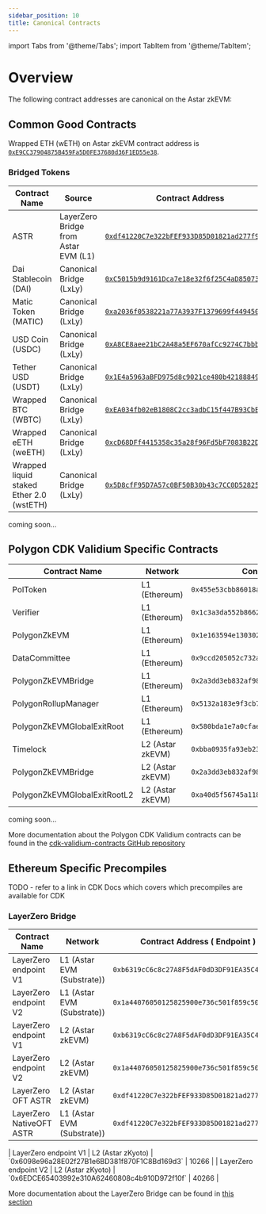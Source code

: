 ```yaml
---
sidebar_position: 10
title: Canonical Contracts
---
```


import Tabs from '@theme/Tabs';
import TabItem from '@theme/TabItem';

# Overview

The following contract addresses are canonical on the Astar zkEVM:

## Common Good Contracts

Wrapped ETH (wETH) on Astar zkEVM contract address is [`0xE9CC37904875B459Fa5D0FE37680d36F1ED55e38`](https://astar-zkevm.explorer.startale.com/token/0xE9CC37904875B459Fa5D0FE37680d36F1ED55e38).

### Bridged Tokens

<Tabs>
<TabItem value="mainnet" label="Astar zkEVM Mainnet" default>

| Contract Name                                                               | Source                                                  | Contract Address                                                                                                                           |
| --------------------------------------------------------------------------- | ------------------------------------------------------- | ------------------------------------------------------------------------------------------------------------------------------------------ |
| ASTR                                                                        | LayerZero Bridge from Astar EVM (L1) | [`0xdf41220C7e322bFEF933D85D01821ad277f90172`](https://astar-zkevm.explorer.startale.com/token/0xdf41220C7e322bFEF933D85D01821ad277f90172) |
| Dai Stablecoin (DAI)                                     | Canonical Bridge (LxLy)              | [`0xC5015b9d9161Dca7e18e32f6f25C4aD850731Fd4`](https://astar-zkevm.explorer.startale.com/token/0xC5015b9d9161Dca7e18e32f6f25C4aD850731Fd4) |
| Matic Token (MATIC)                                      | Canonical Bridge (LxLy)              | [`0xa2036f0538221a77A3937F1379699f44945018d0`](https://astar-zkevm.explorer.startale.com/token/0xa2036f0538221a77A3937F1379699f44945018d0) |
| USD Coin (USDC)                                          | Canonical Bridge (LxLy)              | [`0xA8CE8aee21bC2A48a5EF670afCc9274C7bbbC035`](https://astar-zkevm.explorer.startale.com/token/0xA8CE8aee21bC2A48a5EF670afCc9274C7bbbC035) |
| Tether USD (USDT)                                        | Canonical Bridge (LxLy)              | [`0x1E4a5963aBFD975d8c9021ce480b42188849D41d`](https://astar-zkevm.explorer.startale.com/token/0x1E4a5963aBFD975d8c9021ce480b42188849D41d) |
| Wrapped BTC (WBTC)                                       | Canonical Bridge (LxLy)              | [`0xEA034fb02eB1808C2cc3adbC15f447B93CbE08e1`](https://astar-zkevm.explorer.startale.com/token/0xEA034fb02eB1808C2cc3adbC15f447B93CbE08e1) |
| Wrapped eETH (weETH)                                     | Canonical Bridge (LxLy)              | [`0xcD68DFf4415358c35a28f96Fd5bF7083B22De1D6`](https://astar-zkevm.explorer.startale.com/token/0xcD68DFf4415358c35a28f96Fd5bF7083B22De1D6) |
| Wrapped liquid staked Ether 2.0 (wstETH) | Canonical Bridge (LxLy)              | [`0x5D8cfF95D7A57c0BF50B30b43c7CC0D52825D4a9`](https://astar-zkevm.explorer.startale.com/token/0x5D8cfF95D7A57c0BF50B30b43c7CC0D52825D4a9) |

</TabItem>
<TabItem value="testnet" label="zKyoto Testnet">
coming soon...
</TabItem>

</Tabs>

## Polygon CDK Validium Specific Contracts

<Tabs>
<TabItem value="mainnet" label="Astar zkEVM Mainnet" default>

| Contract Name                | Network                             | Contract Address                             |
| ---------------------------- | ----------------------------------- | -------------------------------------------- |
| PolToken                     | L1 (Ethereum)    | `0x455e53cbb86018ac2b8092fdcd39d8444affc3f6` |
| Verifier                     | L1 (Ethereum)    | `0x1c3a3da552b8662cd69538356b1e7c2e9cc1ebd8` |
| PolygonZkEVM                 | L1 (Ethereum)    | `0x1e163594e13030244dcaf4cdfc2cd0ba3206da80` |
| DataCommittee                | L1 (Ethereum)    | `0x9ccd205052c732ac1df2cf7bf8aacc0e371ee0b0` |
| PolygonZkEVMBridge           | L1 (Ethereum)    | `0x2a3dd3eb832af982ec71669e178424b10dca2ede` |
| PolygonRollupManager         | L1 (Ethereum)    | `0x5132a183e9f3cb7c848b0aac5ae0c4f0491b7ab2` |
| PolygonZkEVMGlobalExitRoot   | L1 (Ethereum)    | `0x580bda1e7a0cfae92fa7f6c20a3794f169ce3cfb` |
| Timelock                     | L2 (Astar zkEVM) | `0xbba0935fa93eb23de7990b47f0d96a8f75766d13` |
| PolygonZkEVMBridge           | L2 (Astar zkEVM) | `0x2a3dd3eb832af982ec71669e178424b10dca2ede` |
| PolygonZkEVMGlobalExitRootL2 | L2 (Astar zkEVM) | `0xa40d5f56745a118d0906a34e69aec8c0db1cb8fa` |

</TabItem>
<TabItem value="testnet" label="zKyoto Testnet">
coming soon...
</TabItem>

</Tabs>

More documentation about the Polygon CDK Validium contracts can be found in the [cdk-validium-contracts GitHub repository](https://github.com/0xPolygon/cdk-validium-contracts)

## Ethereum Specific Precompiles

TODO - refer to a link in CDK Docs which covers which precompiles are available for CDK

### LayerZero Bridge

<Tabs>
<TabItem value="mainnet" label="Astar zkEVM Mainnet" default>

| Contract Name            | Network                                                          | Contract Address ( Endpoint ) | endpointId |
| ------------------------ | ---------------------------------------------------------------- | ------------------------------------------------ | ---------- |
| LayerZero endpoint V1    | L1 (Astar EVM (Substrate)) | `0xb6319cC6c8c27A8F5dAF0dD3DF91EA35C4720dd7`     | 210        |
| LayerZero endpoint V2    | L1 (Astar EVM (Substrate)) | `0x1a44076050125825900e736c501f859c50fe728c`     | 30210      |
| LayerZero endpoint V1    | L2 (Astar zkEVM)                              | `0xb6319cC6c8c27A8F5dAF0dD3DF91EA35C4720dd7`     | 257        |
| LayerZero endpoint V2    | L2 (Astar zkEVM)                              | `0x1a44076050125825900e736c501f859c50fE728c`     | 30257      |
| LayerZero OFT ASTR       | L2 (Astar zkEVM)                              | `0xdf41220C7e322bFEF933D85D01821ad277f90172`     | -          |
| LayerZero NativeOFT ASTR | L1 (Astar EVM (Substrate)) | `0xdf41220C7e322bFEF933D85D01821ad277f90172`     | *          |

</TabItem>
<TabItem value="testnet" label="zKyoto Testnet">
| LayerZero endpoint V1        | L2 (Astar zKyoto)    | `0x6098e96a28E02f27B1e6BD381f870F1C8Bd169d3` | 10266        |
| LayerZero endpoint V2        | L2 (Astar zKyoto)    | `0x6EDCE65403992e310A62460808c4b910D972f10f` | 40266        |
</TabItem>
</Tabs>

More documentation about the LayerZero Bridge can be found in [this section](/docs/build/zkEVM/integrations/bridges-relays/AstarEVM-zkEVM.md)
